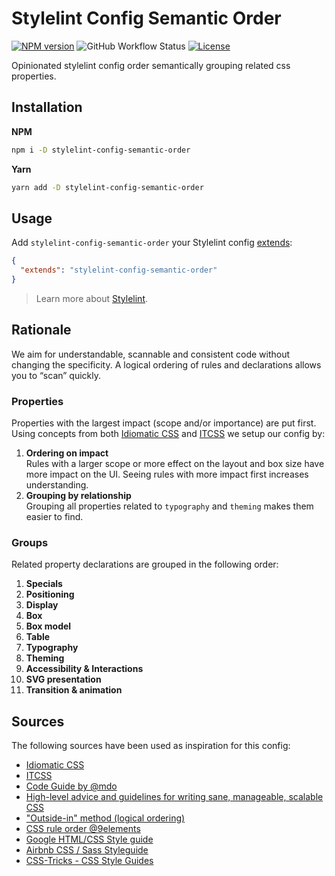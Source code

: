 # Stylelint Config Semantic Order

[![NPM version][version-img]][npm-url]
![GitHub Workflow Status](https://img.shields.io/github/workflow/status/pvds/stylelint-config-semantic-order/release)
[![License][license-img]][npm-url]

Opinionated stylelint config order semantically grouping related css properties.

## Installation

**NPM**

```sh
npm i -D stylelint-config-semantic-order
```

**Yarn**

```sh
yarn add -D stylelint-config-semantic-order
```

## Usage

Add `stylelint-config-semantic-order` your Stylelint config [extends](https://github.com/stylelint/stylelint/blob/master/docs/user-guide/configure.md#extends):

```json
{
  "extends": "stylelint-config-semantic-order"
}
```

> Learn more about [Stylelint](https://stylelint.io/).

## Rationale

We aim for understandable, scannable and consistent code without changing the specificity.
A logical ordering of rules and declarations allows you to “scan” quickly.

### Properties

Properties with the largest impact (scope and/or importance) are put first.
Using concepts from both [Idiomatic CSS] and [ITCSS] we setup our config by:

1. **Ordering on impact**\
   Rules with a larger scope or more effect on the layout and box size have more impact on the UI.
   Seeing rules with more impact first increases understanding.
2. **Grouping by relationship**\
   Grouping all properties related to `typography` and `theming` makes them easier to find.

### Groups

Related property declarations are grouped in the following order:

1. **Specials**
1. **Positioning**
1. **Display**
1. **Box**
1. **Box model**
1. **Table**
1. **Typography**
1. **Theming**
1. **Accessibility & Interactions**
1. **SVG presentation**
1. **Transition & animation**

## Sources

The following sources have been used as inspiration for this config:

- [Idiomatic CSS]
- [ITCSS]
- [Code Guide by @mdo](https://codeguide.co/#css)
- [High-level advice and guidelines for writing sane, manageable, scalable CSS](https://cssguidelin.es/)
- ["Outside-in" method (logical ordering)](https://webdesign.tutsplus.com/articles/outside-in-ordering-css-properties-by-importance--cms-21685)
- [CSS rule order @9elements](https://9elements.com/css-rule-order/)
- [Google HTML/CSS Style guide](https://google.github.io/styleguide/htmlcssguide.html#CSS_Formatting_Rules)
- [Airbnb CSS / Sass Styleguide](https://github.com/airbnb/css#css)
- [CSS-Tricks - CSS Style Guides](https://css-tricks.com/css-style-guides/)

[idiomatic css]: https://github.com/necolas/idiomatic-css
[itcss]: https://www.xfive.co/blog/itcss-scalable-maintainable-css-architecture/
[npm-url]: https://www.npmjs.com/package/stylelint-config-semantic-order
[version-img]: https://img.shields.io/npm/v/stylelint-config-semantic-order.svg?style=flat-square
[license-img]: https://img.shields.io/npm/l/stylelint-config-semantic-order.svg?style=flat-square
